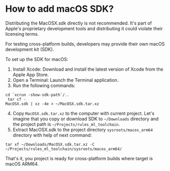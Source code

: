 # How to add macOS SDK?

Distributing the MacOSX.sdk directly is not recommended. 
It's part of Apple's proprietary development tools and distributing 
it could violate their licensing terms.

For testing cross-platform builds, developers may provide their own macOS development kit (SDK).

To set up the SDK for macOS:
1. Install Xcode: Download and install the latest version of Xcode from the Apple App Store.
2. Open a Terminal: Launch the Terminal application.
3. Run the following commands:

<code>cd &#96;xcrun -show-sdk-path&#96;/..</code>
<br />
<code>
    tar cf - MacOSX.sdk | xz -4e > ~/MacOSX.sdk.tar.xz
</code>
<br />

4. Copy `MacOSX.sdk.tar.xz` to the computer with current project. 
Let's imagine that you copy or download SDK to `~/Downloads` directory and the project path is 
`~/Projects/rules_ml_toolchain`. 
5. Extract MacOSX.sdk to the project directory `sysroots/macos_arm64` directory with help of next command:

`tar xf ~/Downloads/MacOSX.sdk.tar.xz -C ~/Projects/rules_ml_toolchain/sysroots/macos_arm64/`

That's it, you project is ready for cross-platform builds where target is macOS ARM64.
